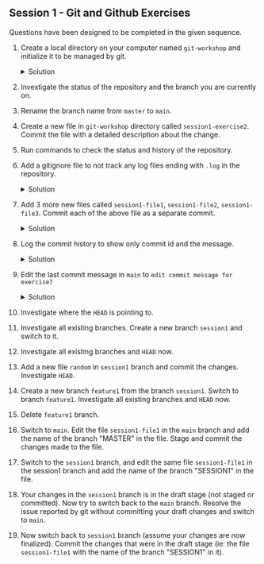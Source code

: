 Session 1  - Git and Github Exercises
---

Questions have been designed to be completed in the given sequence.

1. Create a local directory on your computer named `git-workshop` and initialize it to be managed by git.

    <details>
    <summary>Solution</summary>

    ```bash
    mkdir git-workshop
    cd git-workshop
    git init
    ```
    </details>

2. Investigate the status of the repository and the branch you are currently on.
3. Rename the branch name from `master` to `main`.
4. Create a new file in `git-workshop` directory called `session1-exercise2`. Commit the file with a detailed description about the change.
5. Run commands to check the status and history of the repository.
6. Add a gitignore file to not track any log files ending with `.log` in the repository.
    
    <details>
    <summary>Solution</summary>
        ```bash
        touch .gitignore
        ```
        To ignore .log files we will add .log file  in .gitignore file which we created earlier.
        `*.log`
    </details>

7. Add 3 more new files called `session1-file1`, `session1-file2`, `session1-file3`. Commit each of the above file as a separate commit.
    
    <details>
    <summary>Solution</summary>
        
    ```bash
    touch session1-file1.txt
    git commit -am "Add session1-file1"
    ```
    ```bash
    touch session1-file2.txt
    git commit -am "Add session1-file2"
    ```
    ```bash
    touch session1-file3.txt
    git commit -am "Add session1-file3"
    ```
    </details>

8. Log the commit history to show only commit id and the message.
    
    <details>
    <summary>Solution</summary>
    
    ```bash
    git log --oneline
    ```
    </details>

9. Edit the last commit message in `main` to `edit commit message for exercise7`
    
    <details>
    <summary>Solution</summary>
    
    ```bash
    git switch main
    git commit --amend -m "Update commit for session1-file3"
    ``` 
    </details>
    
10. Investigate where the `HEAD` is pointing to.
11. Investigate all existing branches. Create a new branch `session1` and switch to it.
12. Investigate all existing branches and `HEAD` now.
13. Add a new file `random` in `session1` branch and commit the changes. Investigate `HEAD`.
14. Create a new branch `feature1` from the branch `session1`. Switch to branch `feature1`. Investigate all existing branches and `HEAD` now.
15. Delete `feature1` branch.
16. Switch to `main`. Edit the file `session1-file1` in the `main` branch and add the name of the branch "MASTER" in the file. Stage and commit the changes made to the file.
17. Switch to the `session1` branch, and edit the same file `session1-file1` in the session1 branch and add the name of the branch "SESSION1" in the file.
18. Your changes in the `session1` branch is in the draft stage (not staged or committed). Now try to switch back to the `main` branch. Resolve the issue reported by git without committing your draft changes and switch to `main`.
19. Now switch back to `session1` branch (assume your changes are now finalized). Commit the changes that were in the draft stage (ie: the file `session1-file1` with the name of the branch "SESSION1" in it).